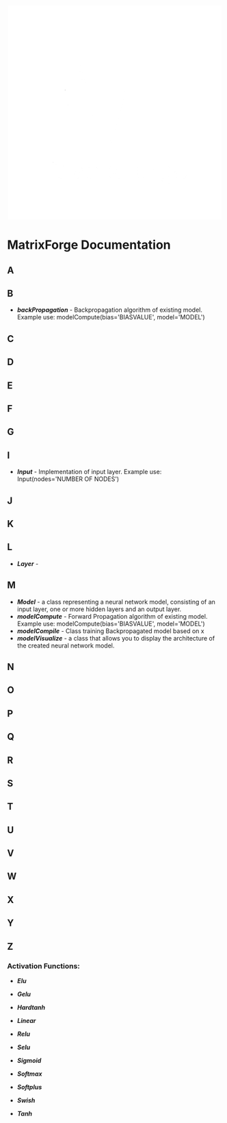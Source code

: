 <div align="center">
  
  [![Alt text](/branding/logo2-dark.png "Optional title")](https://github.com/Kacperaan/matrixforge)
  </div>

# MatrixForge Documentation

## A
## B
- ***backPropagation*** - Backpropagation algorithm of existing model. Example use: modelCompute(bias='BIASVALUE', model='MODEL')
## C
## D
## E
## F
## G
## I
- ***Input*** - Implementation of input layer. Example use: Input(nodes='NUMBER OF NODES')
## J
## K
## L
- ***Layer*** - 
## M
- ***Model*** - a class representing a neural network model, consisting of an input layer, one or more hidden layers and an output layer.
- ***modelCompute*** - Forward Propagation algorithm of existing model. Example use: modelCompute(bias='BIASVALUE', model='MODEL')
- ***modelCompile*** - Class training Backpropagated model based on x
- ***modelVisualize*** - a class that allows you to display the architecture of the created neural network model.
## N
## O
## P
## Q
## R
## S
## T
## U
## V
## W
## X
## Y
## Z

### Activation Functions:

- ***Elu***

- ***Gelu***

- ***Hardtanh***

- ***Linear***

- ***Relu***

- ***Selu***

- ***Sigmoid***

- ***Softmax***

- ***Softplus***

- ***Swish***

- ***Tanh***
